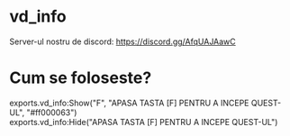 # vd_info
Server-ul nostru de discord: https://discord.gg/AfqUAJAawC
# Cum se foloseste?
<span>exports.vd_info:Show("F", "APASA TASTA [F] PENTRU A INCEPE QUEST-UL", "#ff000063")</span><br />
exports.vd_info:Hide("APASA TASTA [F] PENTRU A INCEPE QUEST-UL")
